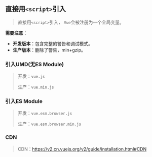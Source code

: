 ## 直接用`<script>`引入

> 直接用`<script>`引入， `Vue`会被注册为一个全局变量。

**需要注意**：

- **开发版本**：包含完整的警告和调试模式。
- **生产版本**：删除了警告，min+gzip。



### 引入UMD(无ES Module)

> 开发：`vue.js`
>
> 生产：`vue.min.js`



### 引入ES Module

> 开发：`vue.esm.browser.js`
>
> 生产：`vue.esm.browser.min.js`







### CDN

> CDN：https://v2.cn.vuejs.org/v2/guide/installation.html#CDN









































